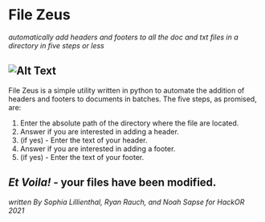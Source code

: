 # File Zeus
_automatically add headers and footers to all the doc and txt files in a directory in five steps or less_

## ![Alt Text](https://github.com/RJRauch/HackOR/blob/main/HackOR%20'21%20Project%20Demo.GIF)

File Zeus is a simple utility written in python to automate the addition of headers and footers to documents in batches. The five steps, as promised, are:

1. Enter the absolute path of the directory where the file are located.
2. Answer if you are interested in adding a header.
3. (if yes) - Enter the text of your header.
4. Answer if you are interested in adding a footer.
5. (if yes) - Enter the text of your footer.

_Et Voila!_ - your files have been modified.
---
_written By Sophia Lillienthal, Ryan Rauch, and Noah Sapse for HackOR 2021_

